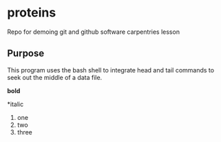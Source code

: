 # proteins
Repo for demoing git and github software carpentries lesson

## Purpose

This program uses the bash shell to integrate head and tail commands to seek out the middle of a data file.

**bold**

*italic

1. one
2. two
3. three
